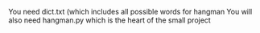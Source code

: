 You need dict.txt (which includes all possible words for hangman
You will also need hangman.py which is the heart of the small project
